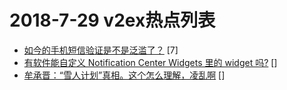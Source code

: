 # 2018-7-29 v2ex热点列表

+ [如今的手机短信验证是不是泛滥了？](https://www.v2ex.com/t/475028#reply7) [7]
+ [有软件能自定义 Notification Center Widgets 里的 widget 吗?](https://www.v2ex.com/t/475030#reply0) []
+ [牟承晋：“雪人计划”真相。这个怎么理解，凌乱啊](https://www.v2ex.com/t/475032#reply0) []
